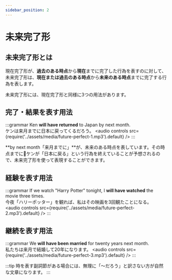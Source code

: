 ```yaml
---
sidebar_position: 2
---
```


# 未来完了形

## 未来完了形とは

現在完了形が、**過去のある時点**から**現在**までに完了した行為を表すのに対して、未来完了形は、**現在または過去のある時点**から**未来のある時点**までに完了する行為を表します。

未来完了形には、現在完了形と同様に3つの用法があります。

## 完了・結果を表す用法

:::grammar
Ken **will have returned** to Japan by next month.   
ケンは来月までに日本に戻ってくるだろう。
<audio controls src={require('../assets/media/future-perfect-1.mp3').default} />
:::

**by next month「来月までに」**が、未来のある時点を表しています。その時点までにケンが「日本に戻る」という行為を終えていることが予想されるので、未来完了形を使って表現することができます。

## 経験を表す用法

:::grammar
If we watch "Harry Potter" tonight, I **will have watched** the movie three times.   
今夜「ハリーポッター」を観れば、私はその映画を3回観たことになる。
<audio controls src={require('../assets/media/future-perfect-2.mp3').default} />
:::

## 継続を表す用法

:::grammar
We **will have been married** for twenty years next month.   
私たちは来月で結婚して20年になります。
<audio controls src={require('../assets/media/future-perfect-3.mp3').default} />
:::

:::tip
時を表す副詞節がある場合には、無理に「〜だろう」と訳さない方が自然な文章になります。
:::